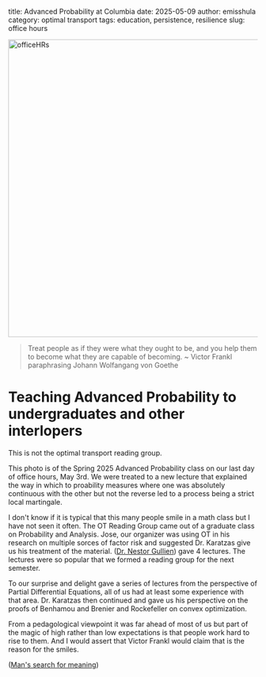 title: Advanced Probability at Columbia
date: 2025-05-09
author: emisshula
category: optimal transport
tags:  education, persistence, resilience
slug: office hours

<p><img src="../../images/graduation.jpeg" width="600px" alt="officeHRs" title="respect"></p>

> Treat people as if they were what they ought to be, and you help them to become what they are capable of becoming.
> ~ Victor Frankl paraphrasing Johann Wolfangang von Goethe

# Teaching Advanced Probability to undergraduates and other interlopers

This is not the optimal transport reading group.

This photo is of the Spring 2025 Advanced Probability class on our last 
day of office hours, May 3rd. We were treated to a new lecture that explained
the way in which to proability measures where one was absolutely continuous
with the other but not the reverse led to a process being a strict local 
martingale.

I don't know if it is typical that this many people smile in a math class
but I have not seen it often. The OT Reading Group came out of a graduate
class on Probability and Analysis.  Jose, our organizer was using OT in his
research on multiple sorces of factor risk and suggested Dr. Karatzas 
give us his treatment of the material. ([Dr. Nestor Gullien](https://www.ndguillen.com/))
gave 4 lectures. The lectures were so popular that we formed a 
reading group for the next semester.

To our surprise and delight gave a series of lectures from the
perspective of Partial Differential Equations, all of us had at least
some experience with that area. Dr. Karatzas then continued and gave
us his perspective on the proofs of Benhamou and Brenier and
Rockefeller on convex optimization.

From a pedagological viewpoint it was far ahead of most of us
but part of the magic of high rather than low expectations is that 
people work hard to rise to them. And I would assert that Victor 
Frankl would claim that is the reason for the smiles.

([Man's search for meaning](https://www.youtube.com/watch?v=UgVA6nXCj1U))

